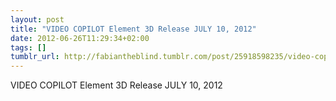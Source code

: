 ```yaml
---
layout: post
title: "VIDEO COPILOT Element 3D Release JULY 10, 2012"
date: 2012-06-26T11:29:34+02:00
tags: []
tumblr_url: http://fabiantheblind.tumblr.com/post/25918598235/video-copilot-element-3d-release-july-10-2012
---
```

VIDEO COPILOT Element 3D Release JULY 10, 2012
